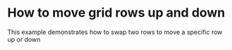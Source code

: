 # How to move grid rows up and down


<p>This example demonstrates how to swap two rows to move a specific row up or down</p>

<br/>


